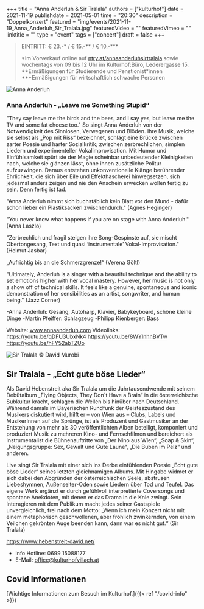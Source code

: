 +++
title = "Anna Anderluh & Sir Tralala"
authors = ["kulturhof"]
date = 2021-11-19
publishdate = 2021-05-01
time = "20:30"
description = "Doppelkonzert"
featured = "img/events/2021-11-19_Anna_Anderluh_Sir_Tralala.jpg"
featuredVideo = ""
featuredVimeo = ""
linktitle = ""
type = "event"
tags = ["concert"]
draft = false
+++

>
> EINTRITT: € 23.-\* / € 15.-\*\* / € 10.-\*\*\*
>
> \*Im Vorverkauf online auf [ntry.at/annaanderluhsirtralala](https://ntry.at/annaanderluhsirtralala) sowie wochentags von 09 bis 12 Uhr im Kulturhof:Büro, Lederergasse 15.
> \*\*Ermäßigungen für Studierende und Penstionist\*innen
> \*\*\*Ermäßigungen für wirtschaftlich schwache Personen


![Anna Anderluh](/img/events/2021-11-10_Anna_Anderluh.jpeg)

### Anna Anderluh - „Leave me Something Stupid“

"They say leave me the birds and the bees, and I say yes, but leave me the TV and some fat cheese too." So singt Anna Anderluh von der Notwendigkeit des Sinnlosen, Verwegenen und Blöden. Ihre Musik, welche sie selbst als „Pop mit Riss“ bezeichnet, schlägt eine Brücke zwischen zarter Poesie und harter Sozialkritik; zwischen zerbrechlichen, simplen Liedern und experimenteller Vokalimprovisation. Mit Humor und Einfühlsamkeit spürt sie der Magie scheinbar unbedeutender Kleinigkeiten nach, welche sie glänzen lässt, ohne ihnen zusätzliche Politur aufzuzwingen. Daraus entstehen unkonventionelle Klänge berührender Ehrlichkeit, die sich über Eile und Effekthascherei hinwegsetzen, sich jedesmal anders zeigen und nie den Anschein erwecken wollen fertig zu sein. Denn fertig ist fad.

"Anna Anderluh nimmt sich buchstäblich kein Blatt vor den Mund - dafür schon lieber ein Plastiksackerl zwischendurch." (Agnes Heginger)

"You never know what happens if you are on stage with Anna Anderluh." (Anna Laszlo)

"Zerbrechlich und fragil steigen ihre Song-Gespinste auf, sie mischt Obertongesang, Text und quasi ‘instrumentale’ Vokal-Improvisation." (Helmut Jasbar)

„Aufrichtig bis an die Schmerzgrenze!“ (Verena Göltl)

"Ultimately, Anderluh is a singer with a beautiful technique and the ability to set emotions higher with her vocal mastery. However, her music is not only a show off of technical skills. It feels like a genuine, spontaneous and iconic demonstration of her sensibilities as an artist, songwriter, and human being." (Jazz Corner)

-Anna Anderluh: Gesang, Autoharp, Klavier, Babykeyboard, schöne kleine Dinge
-Martin Pfeiffer: Schlagzeug
-Philipp Kienberger: Bass

Website:
www.annaanderluh.com
Videolinks:
https://youtu.be/qDFU3UbxNk4
https://youtu.be/8WYInhnBVTw
https://youtu.be/hFY52abTZUo

![Sir Tralala](/img/events/2021-11-19_SirTralala_c_David_Murobi.jpg)
© David Murobi

## Sir Tralala - „Echt gute böse Lieder“

Als David Hebenstreit aka Sir Tralala um die Jahrtausendwende mit seinem Debütalbum „Flying Objects, They Don`t Have a Brain“ in die österreichische Subkultur kracht, schlagen die Wellen bis hinüber nach Deutschland. Während damals im Bayerischen Rundfunk der Geisteszustand des Musikers diskutiert wird, hilft er – von Wien aus – Clubs, Labels und MusikerInnen auf die Sprünge, ist als Produzent und Gastmusiker an der Entstehung von mehr als 30 veröffentlichten Alben beteiligt, komponiert und produziert Musik zu mehreren Kino- und Fernsehfilmen und bereichert als Instrumentalist die Bühnenauftritte von „Der Nino aus Wien“, „Soap & Skin“, „Neigungsgruppe: Sex, Gewalt und Gute Laune“, „Die Buben im Pelz“ und anderen.

Live singt Sir Tralala mit einer sich ins Derbe einfühlenden Poesie „Echt gute böse Lieder“ seines letzten gleichnamigen Albums. Mit Hingabe widmet er sich dabei den Abgründen der österreichischen Seele, abstrusen Liebeshymnen, Außenseiter-Oden sowie Liedern über Tod und Teufel. Das eigene Werk ergänzt er durch gefühlvoll interpretierte Coversongs und spontane Anekdoten, mit denen er das Drama in die Knie zwingt. Sein Interagieren mit dem Publikum macht jedes seiner Gastspiele unvergleichlich, frei nach dem Motto: „Wenn ich mein Konzert nicht mit einem metaphorisch geschwollenen, aber fröhlich zwinkernden, von einem Veilchen gekrönten Auge beenden kann, dann war es nicht gut.“ (Sir Tralala)

https://www.hebenstreit-david.net/

 
- Info Hotline: 0699 15088177 
- E-Mail: office@kulturhofvillach.at

## Covid Informationen

[Wichtige Informationen zum Besuch im Kulturhof.]({{< ref "/covid-info" >}})
